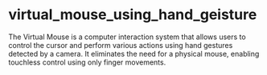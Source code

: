 # virtual_mouse_using_hand_geisture
The Virtual Mouse is a computer interaction system that allows users to control the cursor and perform various actions using hand gestures detected by a camera. It eliminates the need for a physical mouse, enabling touchless control using only finger movements.

